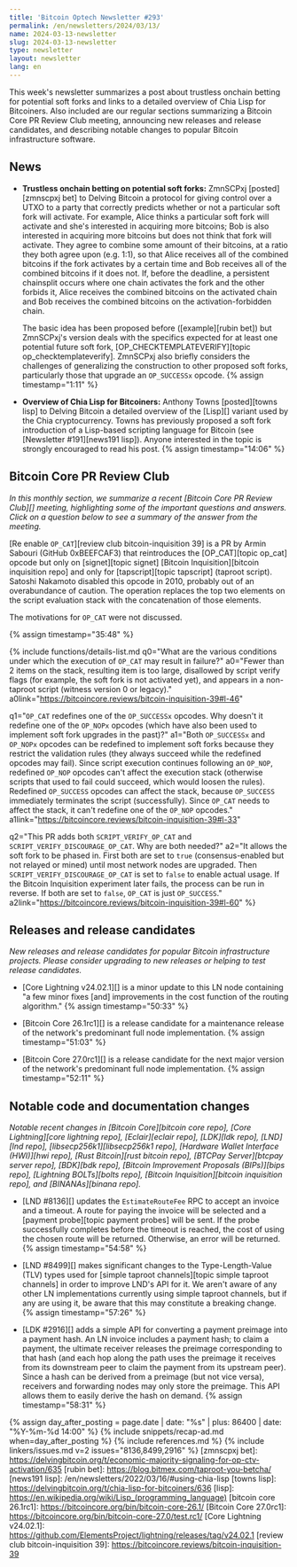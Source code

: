 ```yaml
---
title: 'Bitcoin Optech Newsletter #293'
permalink: /en/newsletters/2024/03/13/
name: 2024-03-13-newsletter
slug: 2024-03-13-newsletter
type: newsletter
layout: newsletter
lang: en
---
```

This week's newsletter summarizes a post about trustless onchain betting
for potential soft forks and links to a detailed overview of Chia Lisp
for Bitcoiners.  Also included are our regular sections summarizing a
Bitcoin Core PR Review Club meeting, announcing new releases and release
candidates, and describing notable changes to popular Bitcoin
infrastructure software.

## News

- **Trustless onchain betting on potential soft forks:** ZmnSCPxj
  [posted][zmnscpxj bet] to Delving Bitcoin a protocol for giving
  control over a UTXO to a party that correctly predicts whether or not
  a particular soft fork will activate.  For example, Alice thinks a
  particular soft fork will activate and she's interested in acquiring
  more bitcoins; Bob is also interested in acquiring more bitcoins but
  does not think that fork will activate.  They agree to combine some
  amount of their bitcoins, at a ratio they both agree upon (e.g. 1:1),
  so that Alice receives all of the combined bitcoins if the fork
  activates by a certain time and Bob receives all of the combined
  bitcoins if it does not.  If, before the deadline, a persistent
  chainsplit occurs where one chain activates the fork and the other
  forbids it, Alice receives the combined bitcoins on the activated
  chain and Bob receives the combined bitcoins on the
  activation-forbidden chain.

  The basic idea has been proposed before ([example][rubin bet]) but
  ZmnSCPxj's version deals with the specifics expected for at least
  one potential future soft fork, [OP_CHECKTEMPLATEVERIFY][topic
  op_checktemplateverify].  ZmnSCPxj also briefly considers the
  challenges of generalizing the construction to other proposed soft
  forks, particularly those that upgrade an `OP_SUCCESSx` opcode. {% assign timestamp="1:11" %}

- **Overview of Chia Lisp for Bitcoiners:** Anthony Towns [posted][towns
  lisp] to Delving Bitcoin a detailed overview of the [Lisp][] variant
  used by the Chia cryptocurrency.  Towns has previously proposed a soft
  fork introduction of a Lisp-based scripting language for Bitcoin (see
  [Newsletter #191][news191 lisp]).  Anyone interested in the topic is
  strongly encouraged to read his post. {% assign timestamp="14:06" %}

## Bitcoin Core PR Review Club

*In this monthly section, we summarize a recent [Bitcoin Core PR Review
Club][] meeting, highlighting some of the important questions and
answers.  Click on a question below to see a summary of the answer from
the meeting.*

[Re enable `OP_CAT`][review club bitcoin-inquisition 39]
is a PR by Armin Sabouri (GitHub 0xBEEFCAF3) that reintroduces the
[OP_CAT][topic op_cat] opcode but only on
[signet][topic signet] [Bitcoin Inquisition][bitcoin inquisition repo]
and only for [tapscript][topic tapscript] (taproot script).
Satoshi Nakamoto disabled this opcode in 2010, probably
out of an overabundance of caution. The operation replaces the
top two elements on the script evaluation stack with the concatenation
of those elements.

The motivations for `OP_CAT` were not discussed.

{% assign timestamp="35:48" %}

{% include functions/details-list.md
  q0="What are the various conditions under which the execution of
      `OP_CAT` may result in failure?"
  a0="Fewer than 2 items on the stack, resulting item is too large,
      disallowed by script verify flags (for example, the soft fork is
      not activated yet), and appears in a non-taproot script (witness
      version 0 or legacy)."
  a0link="https://bitcoincore.reviews/bitcoin-inquisition-39#l-46"

  q1="`OP_CAT` redefines one of the `OP_SUCCESSx` opcodes.
      Why doesn't it redefine one of the `OP_NOPx` opcodes (which have
      also been used to implement soft fork upgrades in the past)?"
  a1="Both `OP_SUCCESSx` and `OP_NOPx` opcodes can be redefined
      to implement soft forks because they restrict the validation
      rules (they always succeed while the redefined opcodes may fail).
      Since script execution continues following an `OP_NOP`,
      redefined `OP_NOP` opcodes can't affect the execution stack
      (otherwise scripts that used to fail could succeed, which
      would loosen the rules).
      Redefined `OP_SUCCESS` opcodes can affect the stack, because
      `OP_SUCCESS` immediately terminates the script (successfully).
      Since `OP_CAT` needs to affect the stack, it can't redefine
      one of the `OP_NOP` opcodes."
  a1link="https://bitcoincore.reviews/bitcoin-inquisition-39#l-33"

  q2="This PR adds both `SCRIPT_VERIFY_OP_CAT` and
      `SCRIPT_VERIFY_DISCOURAGE_OP_CAT`. Why are both needed?"
  a2="It allows the soft fork to be phased in. First both are set to `true`
      (consensus-enabled but not relayed or mined)
      until most network nodes are upgraded.
      Then `SCRIPT_VERIFY_DISCOURAGE_OP_CAT` is set to `false` to enable
      actual usage. If the Bitcoin Inquisition experiment later fails, the
      process can be run in reverse.
      If both are set to `false`, `OP_CAT` is just `OP_SUCCESS`."
  a2link="https://bitcoincore.reviews/bitcoin-inquisition-39#l-60"
%}

## Releases and release candidates

*New releases and release candidates for popular Bitcoin infrastructure
projects.  Please consider upgrading to new releases or helping to test
release candidates.*

- [Core Lightning v24.02.1][] is a minor update to this LN node
  containing "a few minor fixes [and] improvements in the cost function
  of the routing algorithm." {% assign timestamp="50:33" %}

- [Bitcoin Core 26.1rc1][] is a release candidate for a maintenance release
  of the network's predominant full node implementation. {% assign timestamp="51:03" %}

- [Bitcoin Core 27.0rc1][] is a release candidate for the next major
  version of the network's predominant full node implementation. {% assign timestamp="52:11" %}

## Notable code and documentation changes

_Notable recent changes in [Bitcoin Core][bitcoin core repo], [Core
Lightning][core lightning repo], [Eclair][eclair repo], [LDK][ldk repo],
[LND][lnd repo], [libsecp256k1][libsecp256k1 repo], [Hardware Wallet
Interface (HWI)][hwi repo], [Rust Bitcoin][rust bitcoin repo], [BTCPay
Server][btcpay server repo], [BDK][bdk repo], [Bitcoin Improvement
Proposals (BIPs)][bips repo], [Lightning BOLTs][bolts repo],
[Bitcoin Inquisition][bitcoin inquisition repo], and [BINANAs][binana
repo]._

- [LND #8136][] updates the `EstimateRouteFee` RPC to accept an invoice
  and a timeout.  A route for paying the invoice will be selected and a
  [payment probe][topic payment probes] will be sent.  If the probe
  successfully completes before the timeout is reached, the cost of using
  the chosen route will be returned.  Otherwise, an error will be
  returned. {% assign timestamp="54:58" %}

- [LND #8499][] makes significant changes to the Type-Length-Value (TLV)
  types used for [simple taproot channels][topic simple taproot
  channels] in order to improve LND's API for it.  We aren't aware of any
  other LN implementations currently using simple taproot channels, but if
  any are using it, be aware that this may constitute a breaking change. {% assign timestamp="57:26" %}

- [LDK #2916][] adds a simple API for converting a payment preimage into
  a payment hash.  An LN invoice includes a payment hash; to claim a
  payment, the ultimate receiver releases the preimage corresponding to
  that hash (and each hop along the path uses the preimage it receives
  from its downstream peer to claim the payment from its upstream peer).
  Since a hash can be derived from a preimage (but not vice versa),
  receivers and forwarding nodes may only store the preimage.  This API
  allows them to easily derive the hash on demand. {% assign timestamp="58:31" %}

{% assign day_after_posting = page.date | date: "%s" | plus: 86400 | date: "%Y-%m-%d 14:00" %}
{% include snippets/recap-ad.md when=day_after_posting %}
{% include references.md %}
{% include linkers/issues.md v=2 issues="8136,8499,2916" %}
[zmnscpxj bet]: https://delvingbitcoin.org/t/economic-majority-signaling-for-op-ctv-activation/635
[rubin bet]: https://blog.bitmex.com/taproot-you-betcha/
[news191 lisp]: /en/newsletters/2022/03/16/#using-chia-lisp
[towns lisp]: https://delvingbitcoin.org/t/chia-lisp-for-bitcoiners/636
[lisp]: https://en.wikipedia.org/wiki/Lisp_(programming_language)
[bitcoin core 26.1rc1]: https://bitcoincore.org/bin/bitcoin-core-26.1/
[Bitcoin Core 27.0rc1]: https://bitcoincore.org/bin/bitcoin-core-27.0/test.rc1/
[Core Lightning v24.02.1]: https://github.com/ElementsProject/lightning/releases/tag/v24.02.1
[review club bitcoin-inquisition 39]: https://bitcoincore.reviews/bitcoin-inquisition-39

